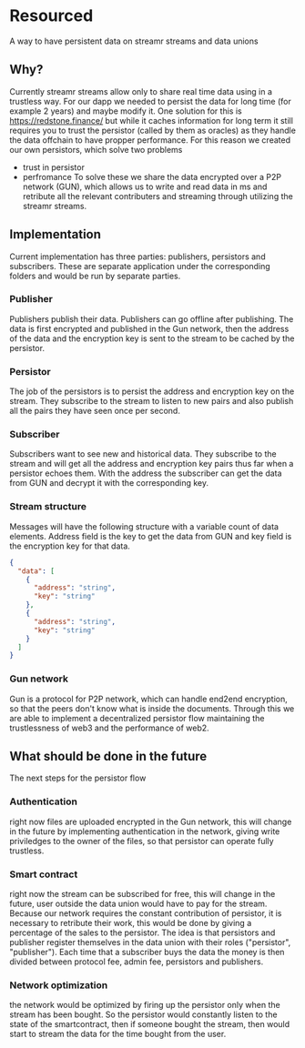 # Resourced

A way to have persistent data on streamr streams and data unions

## Why?

Currently streamr streams allow only to share real time data using in a trustless way. For our dapp we needed to persist the data for
long time (for example 2 years) and maybe modify it.
One solution for this is https://redstone.finance/ but while it caches information for long term it still requires you to trust the persistor
(called by them as oracles) as they handle the data offchain to have propper performance.
For this reason we created our own persistors, which solve two problems

- trust in persistor
- perfromance
  To solve these we share the data encrypted over a P2P network (GUN), which allows us to write and read data in ms and retribute all the
  relevant contributers and streaming through utilizing the streamr streams.

## Implementation

Current implementation has three parties: publishers, persistors and subscribers. These are separate application under the corresponding folders and would be run by separate parties.

### Publisher

Publishers publish their data. Publishers can go offline after publishing.
The data is first encrypted and published in the Gun network, then the address of the data and the encryption key is sent to the stream to be cached by the persistor.

### Persistor

The job of the persistors is to persist the address and encryption key on the stream. They subscribe to the stream to listen to new pairs and also publish all the pairs they have seen once per second.

### Subscriber

Subscribers want to see new and historical data. They subscribe to the stream and will get all the address and encryption key pairs thus far when a persistor echoes them. With the address the subscriber can get the data from GUN and decrypt it with the corresponding key.

### Stream structure

Messages will have the following structure with a variable count of data elements.
Address field is the key to get the data from GUN and key field is the encryption key for that data.

```json
{
  "data": [
    {
      "address": "string",
      "key": "string"
    },
    {
      "address": "string",
      "key": "string"
    }
  ]
}
```

### Gun network

Gun is a protocol for P2P network, which can handle end2end encryption, so that the peers don't know what is inside the documents.
Through this we are able to implement a decentralized persistor flow maintaining the trustlessness of web3 and the performance of web2.

## What should be done in the future

The next steps for the persistor flow

### Authentication

right now files are uploaded encrypted in the Gun network, this will change in the future by implementing
authentication in the network, giving write priviledges to the owner of the files, so that persistor can operate fully trustless.

### Smart contract

right now the stream can be subscribed for free, this will change in the future, user outside the data union would have to pay for
the stream. Because our network requires the constant contribution of persistor, it is necessary to retribute their work, this would be done
by giving a percentage of the sales to the persistor.
The idea is that persistors and publisher register themselves in the data union with their roles ("persistor", "publisher").
Each time that a subscriber buys the data the money is then divided between protocol fee, admin fee, persistors and publishers.

### Network optimization

the network would be optimized by firing up the persistor only when the stream has been bought. So the persistor would constantly
listen to the state of the smartcontract, then if someone bought the stream, then would start to stream the data for the time bought from the user.
